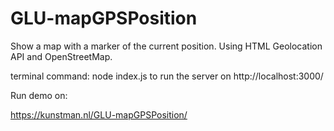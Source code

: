 # GLU-mapGPSPosition
Show a map with a marker of the current position. Using HTML Geolocation API and OpenStreetMap.

terminal command: node index.js to run the server on http://localhost:3000/

Run demo on:

https://kunstman.nl/GLU-mapGPSPosition/
